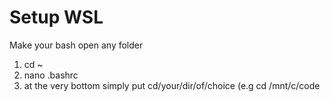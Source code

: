 # Setup WSL
Make your bash open any folder

 1. cd ~
 2. nano .bashrc
 3. at the very bottom simply put cd/your/dir/of/choice (e.g cd /mnt/c/code
